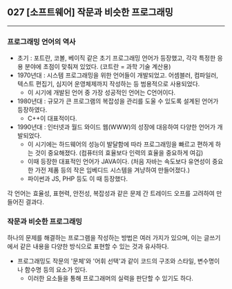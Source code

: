 ## 027 [소프트웨어] 작문과 비슷한 프로그래밍

---

### 프로그래밍 언어의 역사
- 초기 : 포트란, 코볼, 베이직 같은 초기 프로그래밍 언어가 등장했고, 각각 특정한 응용 분야에 초점이 맞춰져 있었다. (코트란 = 과학 기술 계산용)
- 1970년대 : 시스템 프로그래밍을 위한 언어들이 개발되었고. 어셈블러, 컴파일러, 텍스트 편집기, 심지어 운영체제까지 작성하는 등 범용적으로 사용되었다.
  - 이 시기에 개발된 언어 중 가장 성공적인 언어는 C언어이다.
- 1980년대 : 규모가 큰 프로그램의 복잡성을 관리를 도울 수 있도록 설계된 언어가 등장하였다.
  - C++이 대표적이다.
- 1990년대 : 인터넷과 월드 와이드 웹(WWW)의 성장에 대응하여 다양한 언어가 개발되었다.
  - 이 시기에는 하드웨어의 성능이 발달함에 따라 프로그래밍을 빠르고 편하게 하는 것이 중요해졌다. (컴퓨터의 효율보다 인력의 효율을 중요하게 여김)
  - 이때 등장한 대표적인 언어가 JAVA이다. (처음 자바는 속도보다 유연성이 중요한 가전 제품 등의 작은 임베디드 시스템을 겨냥하여 만들어졌다.)
  - 파이썬과 JS, PHP 등도 이 때 등장했다.

각 언어는 효율성, 표현력, 안전성, 복잡성과 같은 문제 간 트레이드 오프를 고려하여 만들어진 결과다.

### 작문과 비슷한 프로그래밍
하나의 문제를 해결하는 프로그램을 작성하는 방법은 여러 가지가 있으며, 이는 글쓰기에서 같은 내용을 다양한 방식으로 표현할 수 있는 것과 유사하다.
- 프로그래밍도 작문의 '문체'와 '어휘 선택'과 같이 코드의 구조와 스타일, 변수명이나 함수명 등의 요소가 있다.
  - 이러한 요소들을 통해 프로그래머의 실력을 판단할 수 있기도 하다.